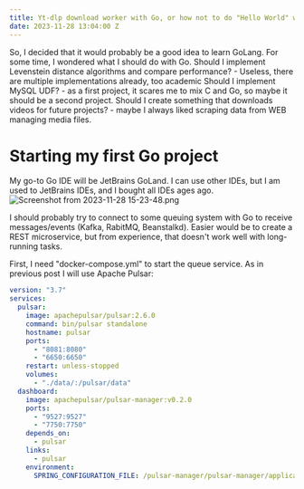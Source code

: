 ```yaml
---
title: Yt-dlp download worker with Go, or how not to do "Hello World" with Go
date: 2023-11-28 13:04:00 Z
---
```


So, I decided that it would probably be a good idea to learn GoLang.
For some time, I wondered what I should do with Go.
Should I implement Levenstein distance algorithms and compare performance? - Useless, there are multiple implementations already, too academic
Should I implement MySQL UDF? - as a first project, it scares me to mix C and Go, so maybe it should be a second project.
Should I create something that downloads videos for future projects? - maybe I always liked scraping data from WEB managing media files.

# Starting my first Go project
My go-to Go IDE will be JetBrains GoLand. I can use other IDEs, but I am used to JetBrains IDEs, and I bought all IDEs ages ago.
![Screenshot from 2023-11-28 15-23-48.png](/uploads/Screenshot%20from%202023-11-28%2015-23-48.png)

I should probably try to connect to some queuing system with Go to receive messages/events (Kafka, RabitMQ, Beanstalkd). Easier would be to create a REST microservice, but from experience, that doesn't work well with long-running tasks.

First, I need "docker-compose.yml" to start the queue service. As in previous post I will use Apache Pulsar:

```yaml
version: "3.7"
services:
  pulsar:
    image: apachepulsar/pulsar:2.6.0
    command: bin/pulsar standalone
    hostname: pulsar
    ports:
      - "8081:8080"
      - "6650:6650"
    restart: unless-stopped
    volumes:
      - "./data/:/pulsar/data"
  dashboard:
    image: apachepulsar/pulsar-manager:v0.2.0
    ports:
      - "9527:9527"
      - "7750:7750"
    depends_on:
      - pulsar
    links:
      - pulsar
    environment:
      SPRING_CONFIGURATION_FILE: /pulsar-manager/pulsar-manager/application.properties
```



